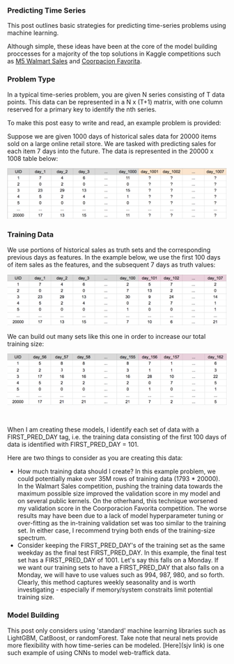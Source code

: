 ### Predicting Time Series
This post outlines basic strategies for predicting time-series problems using machine learning.  
  
Although simple, these ideas have been at the core of the model building proccesses for a majority of the top solutions in Kaggle competitions such as [M5 Walmart Sales](kaggle.com) and [Coorpacion Favorita](kaggle.com).

### Problem Type
In a typical  time-series problem, you are given N series consisting of T data points. This data can be represented in a N x (T+1) matrix, with one column reserved for a primary key to identify the nth series.  
  
To make this post easy to write and read, an example problem is provided:  

Suppose we are given 1000 days of historical sales data for 20000 items sold on a large online retail store. We are tasked with predicting sales for each item 7 days into the future. The data is represented in the 20000 x 1008 table below:

<img src="readme_figures/df_all.png">

### Training Data

We use portions of historical sales as truth sets and the corresponding previous days as features. In the example below, we use the first 100 days of item sales as the features, and the subsequent 7 days as truth values:  

<img src="readme_figures/df_100.png">

We can build out many sets like this one in order to increase our total training size:

<img src="readme_figures/df_155.png">

![]()

When I am creating these models, I identify each set of data with a FIRST\_PRED\_DAY tag, i.e. the training data consisting of the first 100 days of data is identified with FIRST\_PRED\_DAY = 101.  
  
Here are two things to consider as you are creating this data:

* How much training data should I create? In this example problem, we could potentially make over 35M rows of training data (1793 * 20000). In the Walmart Sales competition, pushing the training data towards the maximum possible size improved the validation score in my model and on several public kernels. On the otherhand, this technique worsened my validation score in the Coorporacion Favorita competition. The worse results may have been due to a lack of model hyperparameter tuning or over-fitting as the in-training validation set was too similar to the training set. In either case, I recommend trying both ends of the training-size spectrum.  
* Consider keeping the FIRST\_PRED\_DAY's of the training set as the same weekday as the final test FIRST\_PRED\_DAY. In this example, the final test set has a FIRST\_PRED\_DAY of 1001. Let's say this falls on a Monday. If we want our training sets to have a FIRST\_PRED\_DAY that also falls on a Monday, we will have to use values such as 994, 987, 980, and so forth. Clearly, this method captures weekly seasonality and is worth investigating - especially if memory/system constraits limit potential training size.  

### Model Building
This post only considers using 'standard' machine learning libraries such as LightGBM, CatBoost, or randomForest. Take note that neural nets provide more flexibility with how time-series can be modeled. [Here](sjv link) is one such example of using CNNs to model web-traffick data.  



